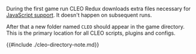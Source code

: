 During the first game run CLEO Redux downloads extra files necessary for [JavaScript support](./prerequisites.md). It doesn't happen on subsequent runs.

After that a new folder named `CLEO` should appear in the game directory. This is the primary location for all CLEO scripts, plugins and configs.

{{#include ./cleo-directory-note.md}}
